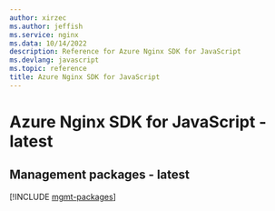 ```yaml
---
author: xirzec
ms.author: jeffish
ms.service: nginx
ms.data: 10/14/2022
description: Reference for Azure Nginx SDK for JavaScript
ms.devlang: javascript
ms.topic: reference
title: Azure Nginx SDK for JavaScript
---
```

# Azure Nginx SDK for JavaScript - latest

## Management packages - latest
[!INCLUDE [mgmt-packages](nginx-mgmt-index.md)]